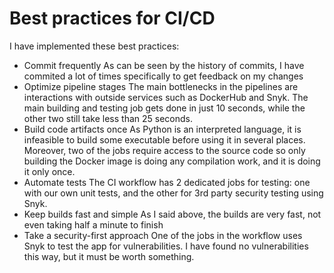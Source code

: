 # Best practices for CI/CD

I have implemented these best practices:

- Commit frequently
  As can be seen by the history of commits, I have commited
  a lot of times specifically to get feedback on my changes
- Optimize pipeline stages
  The main bottlenecks in the pipelines are interactions with
  outside services such as DockerHub and Snyk. The main building
  and testing job gets done in just 10 seconds, while the other
  two still take less than 25 seconds.
- Build code artifacts once
  As Python is an interpreted language, it is infeasible to 
  build some executable before using it in several places. Moreover,
  two of the jobs require access to the source code so only building
  the Docker image is doing any compilation work, and it is doing it
  only once.
- Automate tests
  The CI workflow has 2 dedicated jobs for testing: one with our own
  unit tests, and the other for 3rd party security testing using Snyk.
- Keep builds fast and simple
  As I said above, the builds are very fast, not even taking half a minute
  to finish
- Take a security-first approach
  One of the jobs in the workflow uses Snyk to test the app for 
  vulnerabilities. I have found no vulnerabilities this way, but it must
  be worth something.